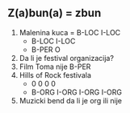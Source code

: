## Z(a)bun(a) = zbun

1. Malenina kuca = B-LOC I-LOC
    * B-LOC I-LOC
    * B-PER O
2. Da li je festival organizacija?
3. Film Toma nije B-PER
4. Hills of Rock festivala 
    * 0 0 0 0
    * B-ORG I-ORG I-ORG I-ORG
5. Muzicki bend da li je org ili nije